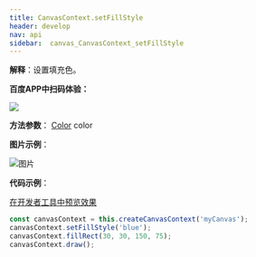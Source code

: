 ```yaml
---
title: CanvasContext.setFillStyle
header: develop
nav: api
sidebar:  canvas_CanvasContext_setFillStyle
---
```

 

**解释**：设置填充色。

**百度APP中扫码体验：**

<img src="https://b.bdstatic.com/miniapp/assets/images/doc_demo/pages_createCanvasContext.png"  class="demo-qrcode-image" />

**方法参数**： [Color](/develop/api/canvas_color/) color

**图片示例**：

![图片](../../../../img/api/canvas/setFillStyle.png)

**代码示例**：

<a href="swanide://fragment/130dc92945ea6869f8d81213f6e780e71573717221468" title="在开发者工具中预览效果" target="_self">在开发者工具中预览效果</a>

```js
const canvasContext = this.createCanvasContext('myCanvas');
canvasContext.setFillStyle('blue');
canvasContext.fillRect(30, 30, 150, 75);
canvasContext.draw();
```


